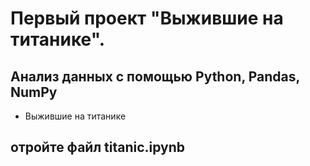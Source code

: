 # Первый проект "Выжившие на титанике".
Анализ данных с помощью Python, Pandas, NumPy
---------------------------------
* Выжившие на титанике

отройте файл titanic.ipynb
---------------------------------
